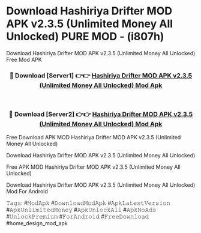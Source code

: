 # Download Hashiriya Drifter MOD APK v2.3.5 (Unlimited Money All Unlocked) PURE MOD - (i807h)
Download Hashiriya Drifter MOD APK v2.3.5 (Unlimited Money All Unlocked) Free Mod APK

<div align="center">
<h3>🔴 Download [Server1] 👉👉 <a href="https://apk-comot.site?title=Hashiriya_Drifter_MOD_APK_v2.3.5_(Unlimited_Money_All_Unlocked)">Hashiriya Drifter MOD APK v2.3.5 (Unlimited Money All Unlocked) Mod Apk</a></h3><br>

<h3>🔴 Download [Server2] 👉👉 <a href="https://apk-comot.site?title=Hashiriya_Drifter_MOD_APK_v2.3.5_(Unlimited_Money_All_Unlocked)">Hashiriya Drifter MOD APK v2.3.5 (Unlimited Money All Unlocked) Mod Apk</a></h3>
</div>


Free Download APK MOD Hashiriya Drifter MOD APK v2.3.5 (Unlimited Money All Unlocked)

Download Hashiriya Drifter MOD APK v2.3.5 (Unlimited Money All Unlocked) 

Free APK MOD Hashiriya Drifter MOD APK v2.3.5 (Unlimited Money All Unlocked) 

Download Hashiriya Drifter MOD APK v2.3.5 (Unlimited Money All Unlocked) Mod For Android

𝚃𝚊𝚐𝚜: #𝙼𝚘𝚍𝙰𝚙𝚔 #𝙳𝚘𝚠𝚗𝚕𝚘𝚊𝚍𝙼𝚘𝚍𝙰𝚙𝚔 #𝙰𝚙𝚔𝙻𝚊𝚝𝚎𝚜𝚝𝚅𝚎𝚛𝚜𝚒𝚘𝚗 #𝙰𝚙𝚔𝚄𝚗𝚕𝚒𝚖𝚒𝚝𝚎𝚍𝙼𝚘𝚗𝚎𝚢 #𝙰𝚙𝚔𝚄𝚗𝚕𝚘𝚌𝚔𝙰𝚕𝚕 #𝙰𝚙𝚔𝙽𝚘𝙰𝚍𝚜 #𝚄𝚗𝚕𝚘𝚌𝚔𝙿𝚛𝚎𝚖𝚒𝚞𝚖 #𝙵𝚘𝚛𝙰𝚗𝚍𝚛𝚘𝚒𝚍 #𝙵𝚛𝚎𝚎𝙳𝚘𝚠𝚗𝚕𝚘𝚊𝚍 #home_design_mod_apk